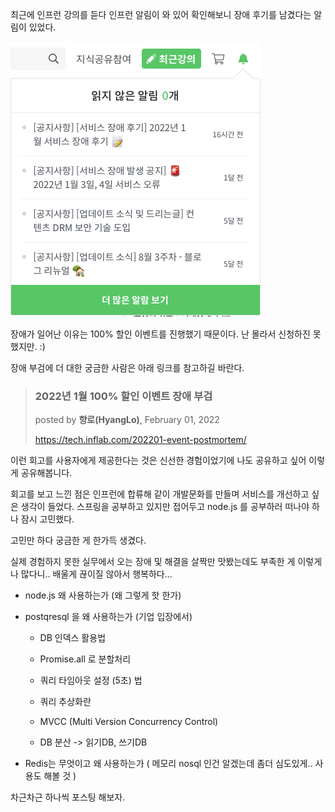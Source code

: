 

최근에 인프런 강의를 듣다 인프런 알림이 와 있어 확인해보니 장애 후기를 남겼다는 알림이 있었다. 

![image-20220208160817071](../images/image-20220208160817071.png)



장애가 일어난 이유는 100% 할인 이벤트를 진행했기 때문이다. 난 몰라서 신청하진 못 했지만. :)

장애 부검에 더 대한 궁금한 사람은 아래 링크를 참고하길 바란다.

>### 2022년 1월 100% 할인 이벤트 장애 부검
>
>posted by **향로(HyangLo)**, February 01, 2022
>
>https://tech.inflab.com/202201-event-postmortem/

이런 회고를 사용자에게 제공한다는 것은 신선한 경험이었기에 나도 공유하고 싶어 이렇게 공유해봅니다.



회고를 보고 느낀 점은 인프런에 합류해 같이 개발문화를 만들며 서비스를 개선하고 싶은 생각이 들었다. 스프링을 공부하고 있지만 접어두고 node.js 를 공부하러 떠나야 하나 잠시 고민했다. 



고민만 하다 궁금한 게 한가득 생겼다.

실제 경험하지 못한 실무에서 오는 장애 및 해결을 살짝만 맛봤는데도 부족한 게 이렇게나 많다니..  배울게 끊이질 않아서 행복하다...



- node.js 왜 사용하는가 (왜 그렇게 핫 한가)

- postqresql 을 왜 사용하는가  (기업 입장에서)

	- DB 인덱스 활용법

	- Promise.all 로 분할처리

	- 쿼리 타임아웃 설정 (5초) 법

	- 쿼리 추상화란

	- MVCC (Multi Version Concurrency Control)

	- DB 분산 -> 읽기DB, 쓰기DB

- Redis는 무엇이고 왜 사용하는가  ( 메모리 nosql 인건 알겠는데 좀더 심도있게.. 사용도 해볼 것 )



차근차근 하나씩 포스팅 해보자. 